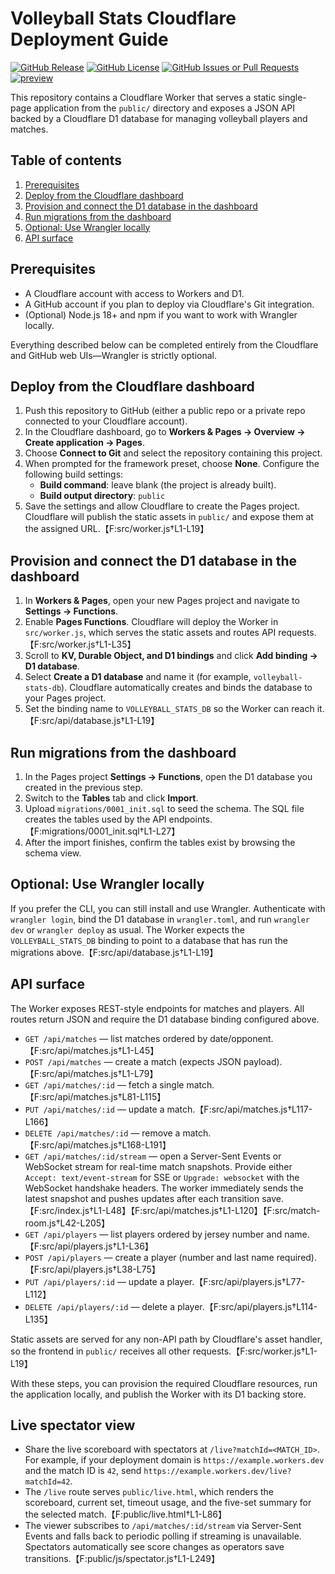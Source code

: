 # Volleyball Stats Cloudflare Deployment Guide

 [![GitHub Release](https://img.shields.io/github/v/release/Muppet1856/Volleyball-Stats)](https://github.com/Muppet1856/Volleyball-Stats/releases) [![GitHub License](https://img.shields.io/github/license/Muppet1856/Volleyball-Stats)](https://github.com/Muppet1856/Volleyball-Stats/blob/main/LICENSE) [![GitHub Issues or Pull Requests](https://img.shields.io/github/issues/Muppet1856/Volleyball-Stats)](https://github.com/Muppet1856/Volleyball-Stats/issues) <!-- PREVIEW_BADGE_START -->[![preview](https://img.shields.io/badge/preview-livescore-purple?label=preview)](https://live-score-volleyball-stats.stoneyvolleyball.workers.dev)<!-- PREVIEW_BADGE_END -->

This repository contains a Cloudflare Worker that serves a static single-page application from the `public/` directory and exposes a JSON API backed by a Cloudflare D1 database for managing volleyball players and matches.

## Table of contents
1. [Prerequisites](#prerequisites)
2. [Deploy from the Cloudflare dashboard](#deploy-from-the-cloudflare-dashboard)
3. [Provision and connect the D1 database in the dashboard](#provision-and-connect-the-d1-database-in-the-dashboard)
4. [Run migrations from the dashboard](#run-migrations-from-the-dashboard)
5. [Optional: Use Wrangler locally](#optional-use-wrangler-locally)
6. [API surface](#api-surface)

## Prerequisites

- A Cloudflare account with access to Workers and D1.
- A GitHub account if you plan to deploy via Cloudflare's Git integration.
- (Optional) Node.js 18+ and npm if you want to work with Wrangler locally.

Everything described below can be completed entirely from the Cloudflare and GitHub web UIs—Wrangler is strictly optional.

## Deploy from the Cloudflare dashboard

1. Push this repository to GitHub (either a public repo or a private repo connected to your Cloudflare account).
2. In the Cloudflare dashboard, go to **Workers & Pages → Overview → Create application → Pages**.
3. Choose **Connect to Git** and select the repository containing this project.
4. When prompted for the framework preset, choose **None**. Configure the following build settings:
   - **Build command**: leave blank (the project is already built).
   - **Build output directory**: `public`
5. Save the settings and allow Cloudflare to create the Pages project. Cloudflare will publish the static assets in `public/` and expose them at the assigned URL.【F:src/worker.js†L1-L19】

## Provision and connect the D1 database in the dashboard

1. In **Workers & Pages**, open your new Pages project and navigate to **Settings → Functions**.
2. Enable **Pages Functions**. Cloudflare will deploy the Worker in `src/worker.js`, which serves the static assets and routes API requests.【F:src/worker.js†L1-L35】
3. Scroll to **KV, Durable Object, and D1 bindings** and click **Add binding → D1 database**.
4. Select **Create a D1 database** and name it (for example, `volleyball-stats-db`). Cloudflare automatically creates and binds the database to your Pages project.
5. Set the binding name to `VOLLEYBALL_STATS_DB` so the Worker can reach it.【F:src/api/database.js†L1-L19】

## Run migrations from the dashboard

1. In the Pages project **Settings → Functions**, open the D1 database you created in the previous step.
2. Switch to the **Tables** tab and click **Import**.
3. Upload `migrations/0001_init.sql` to seed the schema. The SQL file creates the tables used by the API endpoints.【F:migrations/0001_init.sql†L1-L27】
4. After the import finishes, confirm the tables exist by browsing the schema view.

## Optional: Use Wrangler locally

If you prefer the CLI, you can still install and use Wrangler. Authenticate with `wrangler login`, bind the D1 database in `wrangler.toml`, and run `wrangler dev` or `wrangler deploy` as usual. The Worker expects the `VOLLEYBALL_STATS_DB` binding to point to a database that has run the migrations above.【F:src/api/database.js†L1-L19】

## API surface

The Worker exposes REST-style endpoints for matches and players. All routes return JSON and require the D1 database binding configured above.

- `GET /api/matches` — list matches ordered by date/opponent.【F:src/api/matches.js†L1-L45】
- `POST /api/matches` — create a match (expects JSON payload).【F:src/api/matches.js†L1-L79】
- `GET /api/matches/:id` — fetch a single match.【F:src/api/matches.js†L81-L115】
- `PUT /api/matches/:id` — update a match.【F:src/api/matches.js†L117-L166】
- `DELETE /api/matches/:id` — remove a match.【F:src/api/matches.js†L168-L191】
- `GET /api/matches/:id/stream` — open a Server-Sent Events or WebSocket stream for real-time match snapshots. Provide either `Accept: text/event-stream` for SSE or `Upgrade: websocket` with the WebSocket handshake headers. The worker immediately sends the latest snapshot and pushes updates after each transition save.【F:src/index.js†L1-L48】【F:src/api/matches.js†L1-L120】【F:src/match-room.js†L42-L205】
- `GET /api/players` — list players ordered by jersey number and name.【F:src/api/players.js†L1-L36】
- `POST /api/players` — create a player (number and last name required).【F:src/api/players.js†L38-L75】
- `PUT /api/players/:id` — update a player.【F:src/api/players.js†L77-L112】
- `DELETE /api/players/:id` — delete a player.【F:src/api/players.js†L114-L135】

Static assets are served for any non-API path by Cloudflare's asset handler, so the frontend in `public/` receives all other requests.【F:src/worker.js†L1-L19】

With these steps, you can provision the required Cloudflare resources, run the application locally, and publish the Worker with its D1 backing store.

## Live spectator view

- Share the live scoreboard with spectators at `/live?matchId=<MATCH_ID>`. For example, if your deployment domain is `https://example.workers.dev` and the match ID is `42`, send `https://example.workers.dev/live?matchId=42`.
- The `/live` route serves `public/live.html`, which renders the scoreboard, current set, timeout usage, and the five-set summary for the selected match.【F:public/live.html†L1-L86】
- The viewer subscribes to `/api/matches/:id/stream` via Server-Sent Events and falls back to periodic polling if streaming is unavailable. Spectators automatically see score changes as operators save transitions.【F:public/js/spectator.js†L1-L249】
